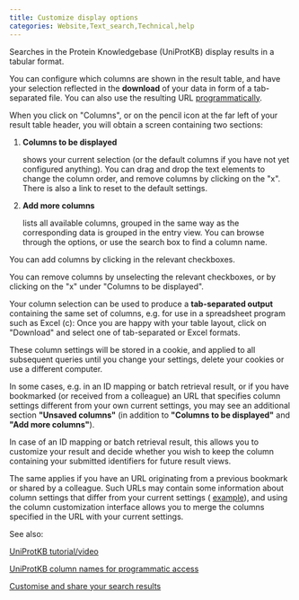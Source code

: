 ```yaml
---
title: Customize display options
categories: Website,Text_search,Technical,help
---
```


Searches in the Protein Knowledgebase (UniProtKB) display results in a tabular format.

You can configure which columns are shown in the result table, and have your selection reflected in the **download** of your data in form of a tab-separated file. You can also use the resulting URL [programmatically](http://www.uniprot.org/help/api).

When you click on "Columns", or on the pencil icon at the far left of your result table header, you will obtain a screen containing two sections:

1. **Columns to be displayed**



    shows your current selection (or the default columns if you have not yet configured anything). You can drag and drop the text elements to change the column order, and remove columns by clicking on the "x". There is also a link to reset to the default settings.

2. **Add more columns**



    lists all available columns, grouped in the same way as the corresponding data is grouped in the entry view. You can browse through the options, or use the search box to find a column name.


You can add columns by clicking in the relevant checkboxes.

You can remove columns by unselecting the relevant checkboxes, or by clicking on the "x" under "Columns to be displayed".

Your column selection can be used to produce a **tab-separated output** containing the same set of columns, e.g. for use in a spreadsheet program such as Excel (c): Once you are happy with your table layout, click on "Download" and select one of tab-separated or Excel formats.

These column settings will be stored in a cookie, and applied to all subsequent queries until you change your settings, delete your cookies or use a different computer.

In some cases, e.g. in an ID mapping or batch retrieval result, or if you have bookmarked (or received from a colleague) an URL that specifies column settings different from your own current settings, you may see an additional section **"Unsaved columns"** (in addition to **"Columns to be displayed"** and **"Add more columns"**).

In case of an ID mapping or batch retrieval result, this allows you to customize your result and decide whether you wish to keep the column containing your submitted identifiers for future result views.

The same applies if you have an URL originating from a previous bookmark or shared by a colleague. Such URLs may contain some information about column settings that differ from your current settings ( [example](https://www.uniprot.org/uniprot/?query=database:%28type:hgnc%29%26sort=score%26columns=id,entry%20name,reviewed,genes,database%28HGNC%29)), and using the column customization interface allows you to merge the columns specified in the URL with your current settings.

See also:

[UniProtKB tutorial/video](https://www.youtube.com/watch?v=ado1r8IDm3U)

[UniProtKB column names for programmatic access](http://www.uniprot.org/help/uniprotkb%5Fcolumn%5Fnames)

[Customise and share your search results](http://insideuniprot.blogspot.co.uk/2015/03)